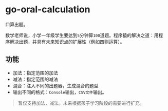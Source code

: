# go-oral-calculation

口算出题。

数学老师说，小学一年级学生要达到`5`分钟算`100`道题。程序猿的解决之道：用程序解决出题，并具有未来知识点的扩展性（例如四则运算）。

## 功能

* 加法：指定范围的加法
* 减法：指定范围的减法
* 混合：注入不同的出题器，生成混合的题型
* 输出不同的格式：`Console`输出，`CSV文件`输出。

> 暂仅支持加法，减法。未来根据孩子学习阶段的需要进行扩充。
